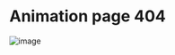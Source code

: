 # Animation page 404

![image](https://github.com/user-attachments/assets/bfd94a8b-29f0-41d5-9cc8-e3de00880f55)
